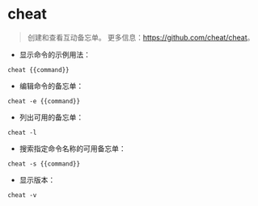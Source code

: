 # cheat

> 创建和查看互动备忘单。
> 更多信息：<https://github.com/cheat/cheat>。

- 显示命令的示例用法：

`cheat {{command}}`

- 编辑命令的备忘单：

`cheat -e {{command}}`

- 列出可用的备忘单：

`cheat -l`

- 搜索指定命令名称的可用备忘单：

`cheat -s {{command}}`

- 显示版本：

`cheat -v`